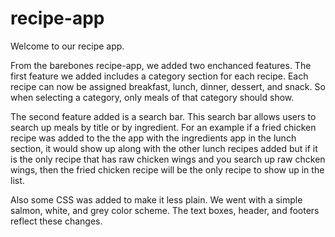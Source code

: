 # recipe-app
Welcome to our recipe app.

From the barebones recipe-app, we added two enchanced features.
The first feature we added includes a category section for each recipe. Each recipe can now be assigned breakfast,
lunch, dinner, dessert, and snack. So when selecting a category, only meals of that category should show. 

The second feature added is a search bar. This search bar allows users to search up meals by title or by ingredient. For an example if a fried chicken recipe was added to the the app with the ingredients app in the lunch section, it would show up along with the other lunch recipes added but if it is the only recipe that has raw chicken wings and you search up raw chcken wings, then the fried chicken recipe will be the only recipe to show up in the list.

Also some CSS was added to make it less plain. We went with a simple salmon, white, and grey color scheme. The text boxes, header, and footers reflect these changes.
